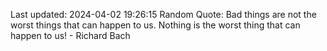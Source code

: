 Last updated: 2024-04-02 19:26:15
Random Quote: Bad things are not the worst things that can happen to us. Nothing is the worst thing that can happen to us! - Richard Bach